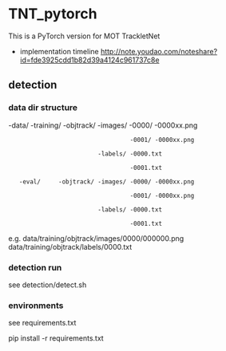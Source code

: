 # TNT_pytorch
This is a PyTorch version for MOT TrackletNet

- implementation timeline http://note.youdao.com/noteshare?id=fde3925cdd1b82d39a4124c961737c8e

## detection

### data dir structure

-data/ -training/ -objtrack/ -images/ -0000/ -0000xx.png

                                      -0001/ -0000xx.png
                                      
                             -labels/ -0000.txt
                             
                                      -0001.txt
                                      
       -eval/     -objtrack/ -images/ -0000/ -0000xx.png
       
                                      -0001/ -0000xx.png
                                      
                             -labels/ -0000.txt
                             
                                      -0001.txt
                                      
e.g. data/training/objtrack/images/0000/000000.png
     data/training/objtrack/labels/0000.txt

### detection run

see detection/detect.sh

### environments

see requirements.txt

pip install -r requirements.txt
       
                    
